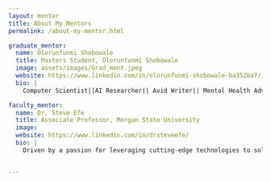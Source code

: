 ```yaml
---
layout: mentor
title: About My Mentors
permalink: /about-my-mentor.html

graduate_mentor:
  name: Olorunfunmi Shobowale
  title: Masters Student, Olorunfunmi Shobowale
  image: assets/images/Grad_ment.jpeg
  website: https://www.linkedin.com/in/olorunfunmi-shobowale-ba352ba7/
  bio: |
    Computer Scientist||AI Researcher|| Avid Writer|| Mental Health Advocate.

faculty_mentor:
  name: Dr. Steve Efe
  title: Associate Professor, Morgan State University
  image: 
  website: https://www.linkedin.com/in/drsteveefe/
  bio: |
    Driven by a passion for leveraging cutting-edge technologies to solve real-world engineering challenges, He's a civil engineering professor and AI-certified scientist with over 15 years of experience in research, teaching, and infrastructure innovation. He's expertise spans smart infrastructure design, transportation systems, and sustainable urban development, with a focus on applying AI, machine learning, and advanced materials to enhance the resilience and longevity of infrastructure systems.


---
```

